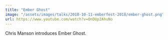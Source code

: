 ```yaml
---
title: "Ember Ghost"
image: "/assets/images/talks/2018-10-11-emberfest-2018/ember-ghost.png"
url: https://www.youtube.com/watch?v=OnDUp2AhuNo
---
```


Chris Manson introduces Ember Ghost.